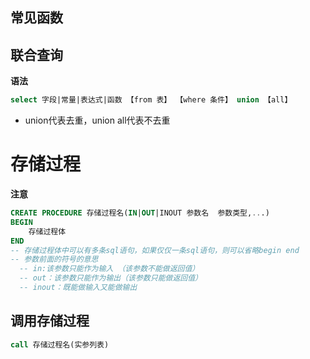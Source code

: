 ## 常见函数

## 联合查询

**语法**

```sql
select 字段|常量|表达式|函数 【from 表】 【where 条件】 union 【all】
```

- union代表去重，union all代表不去重

# 存储过程

**注意**

```sql
CREATE PROCEDURE 存储过程名(IN|OUT|INOUT 参数名  参数类型,...)
BEGIN
    存储过程体
END
-- 存储过程体中可以有多条sql语句，如果仅仅一条sql语句，则可以省略begin end
-- 参数前面的符号的意思
  -- in:该参数只能作为输入 （该参数不能做返回值）
  -- out：该参数只能作为输出（该参数只能做返回值）
  -- inout：既能做输入又能做输出
```

## 调用存储过程

```sql
call 存储过程名(实参列表)
```

